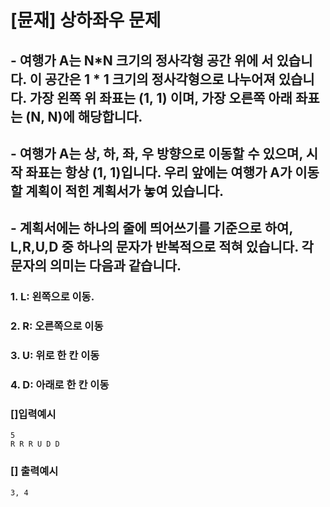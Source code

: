 # [뮨재] 상하좌우 문제
## - 여행가 A는 N*N 크기의 정사각형 공간 위에 서 있습니다. 이 공간은 1 * 1 크기의 정사각형으로 나누어져 있습니다. 가장 왼쪽 위 좌표는 (1, 1) 이며, 가장 오른쪽 아래 좌표는 (N, N)에 해당합니다.
## - 여행가 A는 상, 하, 좌, 우 방향으로 이동할 수 있으며, 시작 좌표는 항상 (1, 1)입니다. 우리 앞에는 여행가 A가 이동할 계획이 적힌 계획서가 놓여 있습니다.
## - 계획서에는 하나의 줄에 띄어쓰기를 기준으로 하여, L,R,U,D 중 하나의 문자가 반복적으로 적혀 있습니다. 각 문자의 의미는 다음과 같습니다.
### 1. L: 왼쪽으로 이동.
### 2. R: 오른쪽으로 이동
### 3. U: 위로 한 칸 이동
### 4. D: 아래로 한 칸 이동

### []입력예시
    5
    R R R U D D
### [] 출력예시
    3, 4